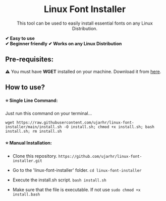 <h1 align="center"> Linux Font Installer </h1>
<p align="center">This tool can be used to easily install essential fonts on any Linux Distribution.</p>

**<g-emoji class="g-emoji" alias="heavy_check_mark" fallback-src="https://github.githubassets.com/images/icons/emoji/unicode/2714.png">✔</g-emoji> Easy to use  
<g-emoji class="g-emoji" alias="heavy_check_mark" fallback-src="https://github.githubassets.com/images/icons/emoji/unicode/2714.png">✔</g-emoji> Beginner friendly 
<g-emoji class="g-emoji" alias="heavy_check_mark" fallback-src="https://github.githubassets.com/images/icons/emoji/unicode/2714.png">✔</g-emoji> Works on any Linux Distribution**

## Pre-requisites:
<g-emoji class="g-emoji" alias="warning" fallback-src="https://github.githubassets.com/images/icons/emoji/unicode/26a0.png">⚠️</g-emoji> You must have **WGET** installed on your machine. Download it from [here](https://raw.githubusercontent.com/ujarhr/linux-font-installer/main/root/wget.tar.xz).

## How to use?
#### :star: Single Line Command:
Just run this command on your terminal...

`wget https://raw.githubusercontent.com/ujarhr/linux-font-installer/main/install.sh -O install.sh; chmod +x install.sh; bash install.sh; rm install.sh`

#### :star: Manual Installation:

*   Clone this repository.
			`https://github.com/ujarhr/linux-font-installer.git`

*   Go to the 'linux-font-installer' folder.
			`cd linux-font-installer`

*   Execute the install.sh script.
		     `bash install.sh`
		     
*   Make sure that the file is executable. If not use `sudo chmod +x install.bash`

